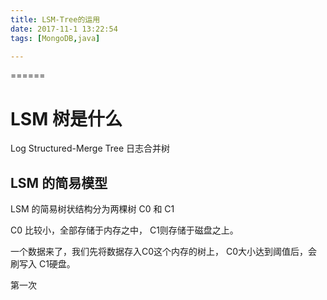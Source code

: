 ```yaml
---
title: LSM-Tree的运用
date: 2017-11-1 13:22:54
tags: [MongoDB,java]

---
```



======





# LSM 树是什么

Log Structured-Merge Tree  日志合并树





## LSM 的简易模型



LSM 的简易树状结构分为两棵树  C0  和 C1



C0 比较小，全部存储于内存之中，  C1则存储于磁盘之上。

一个数据来了，我们先将数据存入C0这个内存的树上， C0大小达到阈值后，会刷写入 C1硬盘。

第一次

